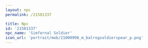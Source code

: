 ```yaml
---
layout: npc
permalink: /21501337

title: Npc
id: '21501337'
npc_name: 'Simfernal Soldier'
icon_url: 'portrait/mob/21000998_m_balrogsoldierspear_p.png'
---
```

